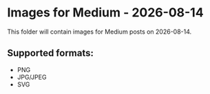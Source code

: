 # Images for Medium - 2026-08-14

This folder will contain images for Medium posts on 2026-08-14.

## Supported formats:
- PNG
- JPG/JPEG
- SVG
